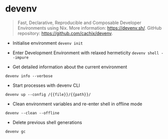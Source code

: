 # devenv

> Fast, Declarative, Reproducible and Composable Developer Environments using Nix.
> More information: <https://devenv.sh/>.
> GitHub repository: <https://github.com/cachix/devenv>.

- Initialise environment
`devenv init`

- Enter Development Environment with relaxed hermeticity
`devenv shell --impure`

- Get detailed information about the current environment

`devenv info --verbose`

- Start processes with devenv CLI

`devenv up --config /{{file}}/{{path}}/`

- Clean environment variables and re-enter shell in offline mode

`devenv --clean --offline`

- Delete previous shell generations

`devenv gc`
